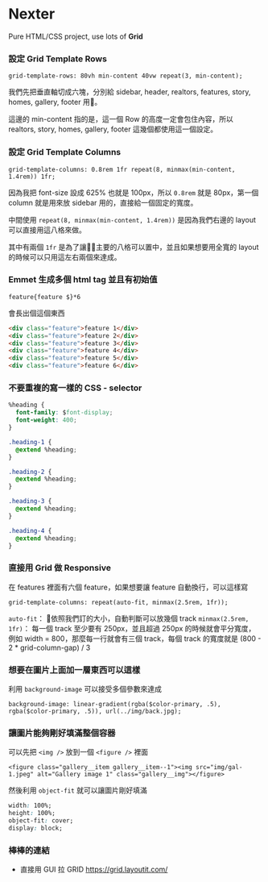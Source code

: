 # Nexter

Pure HTML/CSS project, use lots of **Grid**

### 設定 Grid Template Rows
`grid-template-rows: 80vh min-content 40vw repeat(3, min-content);`

我們先把垂直軸切成六塊，分別給 sidebar, header, realtors, features, story, homes, gallery, footer 用。

這邊的 min-content 指的是，這一個 Row 的高度一定會包住內容，所以 realtors, story, homes, gallery, footer 這幾個都使用這一個設定。

### 設定 Grid Template Columns
`grid-template-columns: 0.8rem 1fr repeat(8, minmax(min-content, 1.4rem)) 1fr;`

因為我把 font-size 設成 625% 也就是 100px，所以 `0.8rem` 就是 80px，第一個 column 就是用來放 sidebar 用的，直接給一個固定的寬度。

中間使用 `repeat(8, minmax(min-content, 1.4rem))` 是因為我們右邊的 layout 可以直接用這八格來做。

其中有兩個 `1fr` 是為了讓主要的八格可以置中，並且如果想要用全寬的 layout 的時候可以只用這左右兩個來達成。

### Emmet 生成多個 html tag 並且有初始值
`feature{feature $}*6`

會長出個這個東西

```HTML
<div class="feature">feature 1</div>
<div class="feature">feature 2</div>
<div class="feature">feature 3</div>
<div class="feature">feature 4</div>
<div class="feature">feature 5</div>
<div class="feature">feature 6</div>
```

### 不要重複的寫一樣的 CSS - selector 

```CSS
%heading {
  font-family: $font-display;
  font-weight: 400;
}

.heading-1 {
  @extend %heading;
}

.heading-2 {
  @extend %heading;
}

.heading-3 {
  @extend %heading;
}

.heading-4 {
  @extend %heading;
}
```

### 直接用 Grid 做 Responsive

在 features 裡面有六個 feature，如果想要讓 feature 自動換行，可以這樣寫

`grid-template-columns: repeat(auto-fit, minmax(2.5rem, 1fr));`

`auto-fit`： 依照我們訂的大小，自動判斷可以放幾個 track
`minmax(2.5rem, 1fr)`： 每一個 track 至少要有 250px，並且超過 250px 的時候就會平分寬度，例如 width = 800，那麼每一行就會有三個 track，每個 track 的寬度就是 (800 - 2 * grid-column-gap) / 3

### 想要在圖片上面加一層東西可以這樣

利用 `background-image` 可以接受多個參數來達成

`background-image: linear-gradient(rgba($color-primary, .5), rgba($color-primary, .5)), url(../img/back.jpg);`

### 讓圖片能夠剛好填滿整個容器

可以先把 `<img />` 放到一個 `<figure />` 裡面

`<figure class="gallery__item gallery__item--1"><img src="img/gal-1.jpeg" alt="Gallery image 1" class="gallery__img"></figure>`

然後利用 `object-fit` 就可以讓圖片剛好填滿

```CSS
width: 100%;
height: 100%;
object-fit: cover;
display: block;
```

### 棒棒的連結
+ 直接用 GUI 拉 GRID https://grid.layoutit.com/